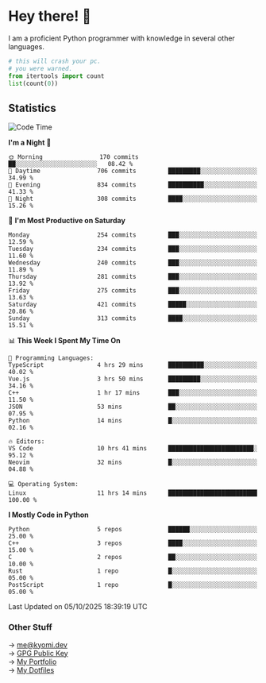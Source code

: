 # Hey there! 👋

I am a proficient Python programmer with knowledge in several other languages.

```py
# this will crash your pc.
# you were warned.
from itertools import count
list(count(0))
```

## Statistics
<!--START_SECTION:waka-->
![Code Time](http://img.shields.io/badge/Code%20Time-1%2C964%20hrs%2015%20mins-blue)

**I'm a Night 🦉** 

```text
🌞 Morning                170 commits         ██░░░░░░░░░░░░░░░░░░░░░░░   08.42 % 
🌆 Daytime                706 commits         █████████░░░░░░░░░░░░░░░░   34.99 % 
🌃 Evening                834 commits         ██████████░░░░░░░░░░░░░░░   41.33 % 
🌙 Night                  308 commits         ████░░░░░░░░░░░░░░░░░░░░░   15.26 % 
```
📅 **I'm Most Productive on Saturday** 

```text
Monday                   254 commits         ███░░░░░░░░░░░░░░░░░░░░░░   12.59 % 
Tuesday                  234 commits         ███░░░░░░░░░░░░░░░░░░░░░░   11.60 % 
Wednesday                240 commits         ███░░░░░░░░░░░░░░░░░░░░░░   11.89 % 
Thursday                 281 commits         ███░░░░░░░░░░░░░░░░░░░░░░   13.92 % 
Friday                   275 commits         ███░░░░░░░░░░░░░░░░░░░░░░   13.63 % 
Saturday                 421 commits         █████░░░░░░░░░░░░░░░░░░░░   20.86 % 
Sunday                   313 commits         ████░░░░░░░░░░░░░░░░░░░░░   15.51 % 
```


📊 **This Week I Spent My Time On** 

```text
💬 Programming Languages: 
TypeScript               4 hrs 29 mins       ██████████░░░░░░░░░░░░░░░   40.02 % 
Vue.js                   3 hrs 50 mins       █████████░░░░░░░░░░░░░░░░   34.16 % 
C++                      1 hr 17 mins        ███░░░░░░░░░░░░░░░░░░░░░░   11.50 % 
JSON                     53 mins             ██░░░░░░░░░░░░░░░░░░░░░░░   07.95 % 
Python                   14 mins             █░░░░░░░░░░░░░░░░░░░░░░░░   02.16 % 

🔥 Editors: 
VS Code                  10 hrs 41 mins      ████████████████████████░   95.12 % 
Neovim                   32 mins             █░░░░░░░░░░░░░░░░░░░░░░░░   04.88 % 

💻 Operating System: 
Linux                    11 hrs 14 mins      █████████████████████████   100.00 % 
```

**I Mostly Code in Python** 

```text
Python                   5 repos             ██████░░░░░░░░░░░░░░░░░░░   25.00 % 
C++                      3 repos             ████░░░░░░░░░░░░░░░░░░░░░   15.00 % 
C                        2 repos             ██░░░░░░░░░░░░░░░░░░░░░░░   10.00 % 
Rust                     1 repo              █░░░░░░░░░░░░░░░░░░░░░░░░   05.00 % 
PostScript               1 repo              █░░░░░░░░░░░░░░░░░░░░░░░░   05.00 % 
```




 Last Updated on 05/10/2025 18:39:19 UTC
<!--END_SECTION:waka-->

### Other Stuff

→ [me@kyomi.dev](mailto:me@kyomi.dev)\
→ [GPG Public Key](https://github.com/bitterteriyaki.gpg)\
→ [My Portfolio](https://kyomi.dev)\
→ [My Dotfiles](https://github.com/bitterteriyaki/dotfiles)
